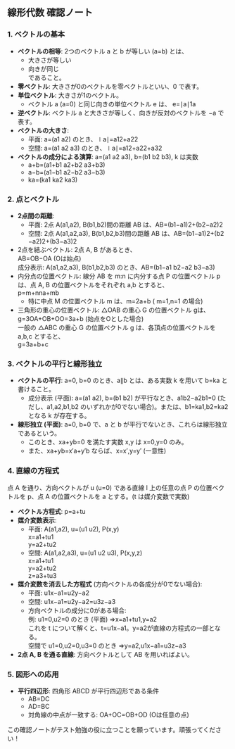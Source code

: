 ## **線形代数 確認ノート**

### **1\. ベクトルの基本**

* **ベクトルの相等**: 2つのベクトル a と b が等しい (a=b) とは、  
  * 大きさが等しい  
  * 向きが同じ  
    であること。  
* **零ベクトル**: 大きさが0のベクトルを零ベクトルといい、0 で表す。  
* **単位ベクトル**: 大きさが1のベクトル。  
  * ベクトル a (a=0) と同じ向きの単位ベクトル e は、 e=∣a∣1​a  
* **逆ベクトル**: ベクトル a と大きさが等しく、向きが反対のベクトルを −a で表す。  
* **ベクトルの大きさ**:  
  * 平面: a=(a1​ a2​​) のとき、∣a∣=a12​+a22​​  
  * 空間: a=(a1​ a2​ a3​​) のとき、∣a∣=a12​+a22​+a32​​  
* **ベクトルの成分による演算**: a=(a1​ a2​ a3​​), b=(b1​ b2​ b3​​), k は実数  
  * a+b=(a1​+b1​ a2​+b2​ a3​+b3​​)  
  * a−b=(a1​−b1​ a2​−b2​ a3​−b3​​)  
  * ka=(ka1​ ka2​ ka3​​)

### **2\. 点とベクトル**

* **2点間の距離**:  
  * 平面: 2点 A(a1​,a2​), B(b1​,b2​)間の距離 AB は、AB=(b1​−a1​)2+(b2​−a2​)2​  
  * 空間: 2点 A(a1​,a2​,a3​), B(b1​,b2​,b3​)間の距離 AB は、AB=(b1​−a1​)2+(b2​−a2​)2+(b3​−a3​)2​  
* 2点を結ぶベクトル: 2点 A, B があるとき、  
  AB=OB−OA (Oは始点)  
  成分表示: A(a1​,a2​,a3​), B(b1​,b2​,b3​) のとき、AB=(b1​−a1​ b2​−a2​ b3​−a3​​)  
* 内分点の位置ベクトル: 線分 AB を m:n に内分する点 P の位置ベクトル p​ は、点 A, B の位置ベクトルをそれぞれ a,b とすると、  
  p​=m+nna+mb​  
  * 特に中点 M の位置ベクトル m は、m=2a+b​ ( m=1,n=1 の場合)  
* 三角形の重心の位置ベクトル: △OAB の重心 G の位置ベクトル g​ は、  
  g​=3OA+OB+OO​=3a+b​ (始点をOとした場合)  
  一般の △ABC の重心 G の位置ベクトル g​ は、各頂点の位置ベクトルを a,b,c とすると、  
  g​=3a+b+c​

### **3\. ベクトルの平行と線形独立**

* **ベクトルの平行**: a=0, b=0 のとき、a∥b とは、ある実数 k を用いて b=ka と書けること。  
  * 成分表示 (平面): a=(a1​ a2​​), b=(b1​ b2​​) が平行なとき、a1​b2​−a2​b1​=0 (ただし、a1​,a2​,b1​,b2​ のいずれかが0でない場合)。または、b1​=ka1​,b2​=ka2​ となる k が存在する。  
* **線形独立 (平面)**: a=0, b=0 で、a と b が平行でないとき、これらは線形独立であるという。  
  * このとき、xa+yb=0 を満たす実数 x,y は x=0,y=0 のみ。  
  * また、xa+yb=x′a+y′b ならば、x=x′,y=y′ (一意性)

### **4\. 直線の方程式**

点 A を通り、方向ベクトルが u (u=0) である直線 l 上の任意の点 P の位置ベクトルを p​、点 A の位置ベクトルを a とする。(t は媒介変数で実数)

* **ベクトル方程式**: p​=a+tu  
* **媒介変数表示**:  
  * 平面: A(a1​,a2​), u=(u1​ u2​​), P(x,y)  
    x=a1​+tu1​  
    y=a2​+tu2​  
  * 空間: A(a1​,a2​,a3​), u=(u1​ u2​ u3​​), P(x,y,z)  
    x=a1​+tu1​  
    y=a2​+tu2​  
    z=a3​+tu3​  
* **媒介変数を消去した方程式** (方向ベクトルの各成分が0でない場合):  
  * 平面: u1​x−a1​​=u2​y−a2​​  
  * 空間: u1​x−a1​​=u2​y−a2​​=u3​z−a3​​  
  * 方向ベクトルの成分に0がある場合:  
    例: u1​=0,u2​=0 のとき (平面) ⇒x=a1​+tu1​,y=a2​  
    これを t について解くと、t=u1​x−a1​​。y=a2​ が直線の方程式の一部となる。  
    空間で u1​=0,u2​=0,u3​=0 のとき ⇒y=a2​,u1​x−a1​​=u3​z−a3​​  
* **2点 A, B を通る直線**: 方向ベクトルとして AB を用いればよい。

### **5\. 図形への応用**

* **平行四辺形**: 四角形 ABCD が平行四辺形である条件  
  * AB=DC  
  * AD=BC  
  * 対角線の中点が一致する: OA+OC=OB+OD (Oは任意の点)

この確認ノートがテスト勉強の役に立つことを願っています。頑張ってください！